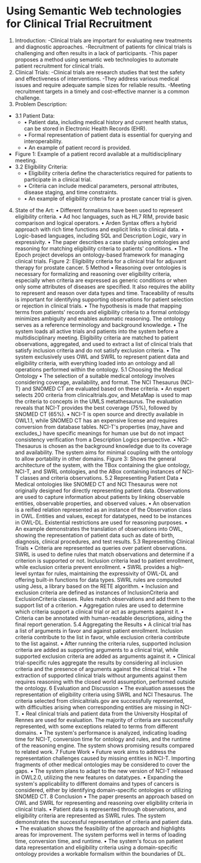 # Using Semantic Web technologies for Clinical Trial Recruitment

1.	Introduction:
-Clinical trials are important for evaluating new treatments and diagnostic approaches.
-Recruitment of patients for clinical trials is challenging and often results in a lack of participants.
-This paper proposes a method using semantic web technologies to automate patient recruitment for clinical trials.
2.	Clinical Trials:
-Clinical trials are research studies that test the safety and effectiveness of interventions.
-They address various medical issues and require adequate sample sizes for reliable results.
-Meeting recruitment targets in a timely and cost-effective manner is a common challenge.
3.	Problem Description: 
 - 3.1 Patient Data:
    - •	Patient data, including medical history and current health status, can be stored in Electronic Health Records (EHR).
    - •	Formal representation of patient data is essential for querying and interoperability.
    - •	An example of patient record is provided.
- Figure 1: Example of a patient record available at a multidisciplinary meeting.
 - 3.2 Eligibility Criteria:
    - •	Eligibility criteria define the characteristics required for patients to participate in a clinical trial.
    - •	Criteria can include medical parameters, personal attributes, disease staging, and time constraints.
    - •	An example of eligibility criteria for a prostate cancer trial is given.
4.	State of the Art:
•	Different formalisms have been used to represent eligibility criteria.
•	Ad hoc languages, such as HL7 RIM, provide basic comparison and logical operators.
•	Arden Syntax offers a hybrid approach with rich time functions and explicit links to clinical data.
•	Logic-based languages, including SQL and Description Logic, vary in expressivity.
•	The paper describes a case study using ontologies and reasoning for matching eligibility criteria to patients' conditions.
•	The Epoch project develops an ontology-based framework for managing clinical trials.
Figure 2: Eligibility criteria for a clinical trial for adjuvant therapy for prostate cancer.
5 Method
•	Reasoning over ontologies is necessary for formalizing and reasoning over eligibility criteria, especially when criteria are expressed as generic conditions or when only some attributes of diseases are specified. It also requires the ability to represent and reason over data types and time. Traceability of results is important for identifying supporting observations for patient selection or rejection in clinical trials.
•	The hypothesis is made that mapping terms from patients' records and eligibility criteria to a formal ontology minimizes ambiguity and enables automatic reasoning. The ontology serves as a reference terminology and background knowledge.
•	The system loads all active trials and patients into the system before a multidisciplinary meeting. Eligibility criteria are matched to patient observations, aggregated, and used to extract a list of clinical trials that satisfy inclusion criteria and do not satisfy exclusion criteria.
•	The system exclusively uses OWL and SWRL to represent patient data and eligibility criteria, with everything loaded into an ontology and all operations performed within the ontology.
5.1 Choosing the Medical Ontology
•	The selection of a suitable medical ontology involves considering coverage, availability, and format. The NCI Thesaurus (NCI-T) and SNOMED CT are evaluated based on these criteria.
•	An expert selects 200 criteria from clinicaltrials.gov, and MetaMap is used to map the criteria to concepts in the UMLS metathesaurus. The evaluation reveals that NCI-T provides the best coverage (75%), followed by SNOMED CT (65%).
•	NCI-T is open source and directly available in OWL1.1, while SNOMED CT has an expensive license and requires conversion from database tables. NCI-T's properties (may_have and excludes_) have specific meanings for human use but do not impact consistency verification from a Description Logics perspective.
•	NCI-Thesaurus is chosen as the background knowledge due to its coverage and availability. The system aims for minimal coupling with the ontology to allow portability in other domains.
Figure 3: Shows the general architecture of the system, with the TBox containing the glue ontology, NCI-T, and SWRL ontologies, and the ABox containing instances of NCI-T classes and criteria observations.
5.2 Representing Patient Data
•	Medical ontologies like SNOMED CT and NCI Thesaurus were not originally designed for directly representing patient data. Observations are used to capture information about patients by linking observable entities, observable properties, and observed values.
•	An observation is a reified relation represented as an instance of the Observation class in OWL. Entities and values, except for datatypes, need to be instances in OWL-DL. Existential restrictions are used for reasoning purposes.
•	An example demonstrates the translation of observations into OWL, showing the representation of patient data such as date of birth, diagnosis, clinical procedures, and test results.
5.3 Representing Clinical Trials
•	Criteria are represented as queries over patient observations. SWRL is used to define rules that match observations and determine if a criterion is supported or not. Inclusion criteria lead to patient enrollment, while exclusion criteria prevent enrollment.
•	SWRL provides a high-level syntax for rules, maintaining the expressivity of OWL-DL and offering built-in functions for data types. SWRL rules are computed using Jess, a library based on the RETE algorithm.
•	Inclusion and exclusion criteria are defined as instances of InclusionCriteria and ExclusionCriteria classes. Rules match observations and add them to the support list of a criterion.
•	Aggregation rules are used to determine which criteria support a clinical trial or act as arguments against it.
•	Criteria can be annotated with human-readable descriptions, aiding the final report generation.
5.4 Aggregating the Results
•	A clinical trial has a list of arguments in favor and against patient enrollment. Inclusion criteria contribute to the list in favor, while exclusion criteria contribute to the list against.
•	After running the criteria rules, supported inclusion criteria are added as supporting arguments to a clinical trial, while supported exclusion criteria are added as arguments against it.
•	Clinical trial-specific rules aggregate the results by considering all inclusion criteria and the presence of arguments against the clinical trial.
•	The extraction of supported clinical trials without arguments against them requires reasoning with the closed world assumption, performed outside the ontology.
6 Evaluation and Discussion
•	The evaluation assesses the representation of eligibility criteria using SWRL and NCI Thesaurus. The criteria selected from clinicaltrials.gov are successfully represented, with difficulties arising when corresponding entities are missing in NCI-T.
•	Real clinical trials and patient data from the University Hospital of Rennes are used for evaluation. The majority of criteria are successfully represented, with some exceptions related to terms from different domains.
•	The system's performance is analyzed, indicating loading time for NCI-T, conversion time for ontology and rules, and the runtime of the reasoning engine. The system shows promising results compared to related work.
7 Future Work
•	Future work aims to address the representation challenges caused by missing entities in NCI-T. Importing fragments of other medical ontologies may be considered to cover the gaps.
•	The system plans to adapt to the new version of NCI-T released in OWL2.0, utilizing the new features on datatypes.
•	Expanding the system's applicability to different domains and types of cancers is considered, either by identifying domain-specific ontologies or utilizing SNOMED CT.
8 Conclusion
•	The paper presents an approach based on OWL and SWRL for representing and reasoning over eligibility criteria in clinical trials.
•	Patient data is represented through observations, and eligibility criteria are represented as SWRL rules. The system demonstrates the successful representation of criteria and patient data.
•	The evaluation shows the feasibility of the approach and highlights areas for improvement. The system performs well in terms of loading time, conversion time, and runtime.
•	The system's focus on patient data representation and eligibility criteria using a domain-specific ontology provides a workable formalism within the boundaries of DL.
